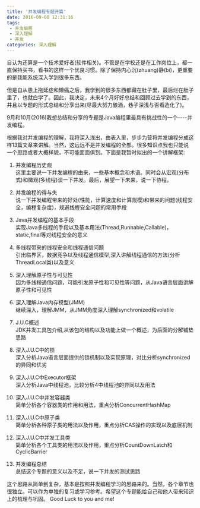 ```yaml
---
title: '并发编程专题开篇'
date: 2016-09-08 12:31:16
tags: 
 - 并发编程
 - 深入理解
 - 并发
categories: 深入理解
---
```

自认为还算是一个技术爱好者(软件相关)。不管是在学校还是在工作岗位上，都一直保持买书，看书的这样一个优良习惯。除了保持内心沉(zhuang)静(bi)，更重要的是我能系统深入学到很多东西。

但是自从患上拖延症和懒癌之后，我学到的很多东西都藏在肚子里，最后烂在肚子里了，也就白学了。因此，我决定，未来4个月好好总结和回顾过去学到的东西，并且以专题的形式总结和分享出来(尽最大努力酿酒，巷子深浅与否看造化了)。

9月和10月(2016)我想总结和分享的专题是Java编程里最具有挑战性的一个----并发编程。
<!--more-->
根据我对并发编程的理解，我将深入浅出，由表入里，步步为营将并发编程分成这样13篇文章来讲解。当然，这远远不是并发编程的全部。很多知识点我也只能说一个思路或者大概样貌，不可能面面俱到。下面是我暂时拟出的一个讲解框架:

1. 并发编程历史观
<br/>这里主要说一下并发编程的由来，一些基本概念和术语。同时会从宏观(分布式)和微观(多线程)谈一下并发。最后，展望一下未来，说一下协程。

2. 并发编程的得与失
<br/>说一下并发编程带来的好处(性能，计算速度和计算规模)和带来的问题(线程安全，编程复杂度)，规避线程安全问题的常用手段

3. Java并发编程的基本手段 
<br/>实现Java多线程的手段以及基本用法(Thread,Runnable,Callable)，static,final等对线程安全的意义

4. 多线程带来的线程安全和线程通信问题
<br/>引出临界区，数据竞争以及线程通信模型,深入讲解线程通信的方法(分析ThreadLocal类)以及意义

5. 深入理解原子性与可见性
<br/>因为多线程通信问题，可能引发原子性和可见性等问题，从Java语言层面讲解原子性和可见性

6. 深入理解Java内存模型(JMM)
<br/>继续深入，理解JMM，从JMM角度深入理解synchronized和volatile

7. J.U.C概述
<br/>JDK并发工具包介绍,从该包的结构以及功能上做一个概述，为后面的分解铺垫思路

8. 深入J.U.C中的锁
<br/> 深入分析Java语言层面提供的锁机制以及实现原理，对比分析synchronized的异同和优劣

9. 深入J.U.C中Executor框架
<br/> 深入分析Java中线程池，比较分析4中线程池的异同以及用法

10. 深入J.U.C中并发容器类
<br/> 简单分析各个容器类的作用和用法，重点分析ConcurrentHashMap

11. 深入J.U.C中原子类
<br /> 简单分析各种原子类的用法以及作用，重点分析CAS操作的实现以及底层机制

12. 深入J.U.C中并发工具类
<br/> 简单分析各个工具类的用法以及作用，重点分析CountDownLatch和CyclicBarrier

13. 并发编程总结
<br /> 总结这个专题的意义以及不足，说一下并发的测试思路

这个思路从简单到复杂，基本是按照并发编程学习的思路来的。当然，各个章节也很独立。可以作为单独的复习或学习参考。希望这个专题能给自己和他人带来知识上的梳理与巩固。
Good Luck to you and me!
